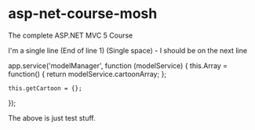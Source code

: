 # asp-net-course-mosh
The complete ASP.NET MVC 5 Course


I'm a single line (End of line 1) 
(Single space) - I should be on the next line

app.service('modelManager', function (modelService) {
  this.Array = function() {
    return modelService.cartoonArray;
};

    this.getCartoon = {};
  
  });
  
  The above is just test stuff.
